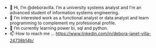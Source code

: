 - 👋 Hi, I’m @deboravilla. I’m a university systems analyst and I’m an advanced student of information systems engineering.
- 👀 I’m interested work as a functional analyst or data analyst and learn programming to complement my professional profile.
- 🌱 I’m currently learning power bi, sql and python.
- 📫 How to reach me ... https://www.linkedin.com/in/debora-janet-villa-24738b14b/

<!---
deboravilla/deboravilla is a ✨ special ✨ repository because its `README.md` (this file) appears on your GitHub profile.
You can click the Preview link to take a look at your changes.
--->
